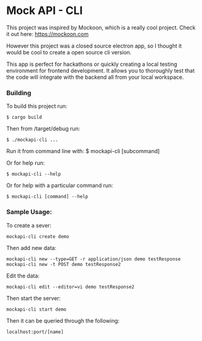 # Mock API - CLI

This project was inspired by Mockoon, which is a really cool project.
Check it out here: <https://mockoon.com>

However this project was a closed source electron app, so I thought it would
be cool to create a open source cli version.

This app is perfect for hackathons or quickly creating a local testing environment for frontend development. It allows you to thoroughly test that the code will integrate with the backend all from your local workspace.

### Building

To build this project run:

	$ cargo build

Then from /target/debug run:

	$ ./mockapi-cli ...

Run it from command line with:
	$ mockapi-cli \[subcommand] <servername>

Or for help run:

	$ mockapi-cli --help

Or for help with a particular command run:

	$ mockapi-cli [command] --help

### Sample Usage:
To create a sever:

	mockapi-cli create demo

Then add new data:

	mockapi-cli new --type=GET -r application/json demo testResponse
	mockapi-cli new -t POST demo testResponse2

Edit the data:

	mockapi-cli edit --editor=vi demo testResponse2 

Then start the server:

	mockapi-cli start demo

Then it can be queried through the following:

 	localhost:port/[name]
